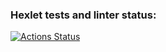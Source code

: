 ### Hexlet tests and linter status:
[![Actions Status](https://github.com/tychka89/python-project-49/actions/workflows/hexlet-check.yml/badge.svg)](https://github.com/tychka89/python-project-49/actions)